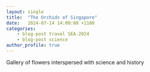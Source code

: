 ```yaml
---
layout: single
title:  "The Orchids of Singapore"
date:   2024-07-14 14:00:00 +1100
categories: 
    - blog-post travel SEA-2024
    - blog-post science
author_profile: true
---
```

Gallery of flowers interspersed with science and history
